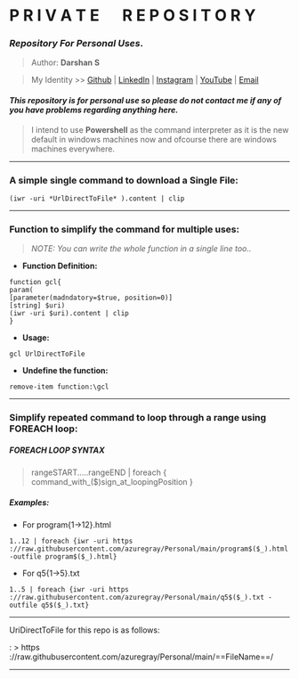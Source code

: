 # **P R I V A T E &emsp; R E P O S I T O R Y**

### *Repository For Personal Uses*.

> Author: **Darshan S**

> My Identity >>  [Github](https://github.com/azuregray/) | [LinkedIn](https://linkedin.com/in/arcticblue/) | [Instagram](https://instagram.com/thedarshgowda/) | [YouTube](https://www.youtube.com/@thedarshgowda/) | [Email](mailto:d7gowda@gmail.com)

#### *This repository is for personal use so please do not contact me if any of you have problems regarding anything here.*

> I intend to use **Powershell** as the command interpreter as it is the new default in windows machines now and ofcourse there are windows machines everywhere.

---
### A simple single command to download a Single File:
```
(iwr -uri *UrlDirectToFile* ).content | clip
```
---
### Function to simplify the command for multiple uses:
> _NOTE: You can write the whole function in a single line too.._

- **Function Definition:**
```
function gcl{
param(
[parameter(madndatory=$true, position=0)]
[string] $uri)
(iwr -uri $uri).content | clip
}
```

- **Usage:**
```
gcl UrlDirectToFile
```

- **Undefine the function:**
```
remove-item function:\gcl
```
---
### Simplify repeated command to loop through a range using FOREACH loop:

##### FOREACH LOOP SYNTAX

> rangeSTART.....rangeEND | foreach { command_with_($)sign_at_loopingPosition }

##### Examples: 
- For program{1->12}.html
```
1..12 | foreach {iwr -uri https​://raw.githubusercontent.com/azuregray/Personal/main/program$($_).html -outfile program$($_).html}
```
- For q5{1->5}.txt
```
1..5 | foreach {iwr -uri https​://raw.githubusercontent.com/azuregray/Personal/main/q5$($_).txt -outfile q5$($_).txt}
```
---
UriDirectToFile for this repo is as follows:

: > https​://raw.githubusercontent.com/azuregray/Personal/main/==FileName==/

---

